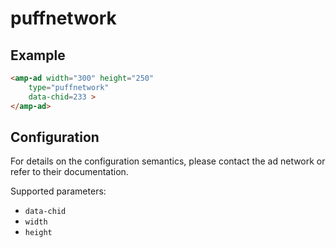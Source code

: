 <!---
Copyright 2019 The AMP HTML Authors. All Rights Reserved.

Licensed under the Apache License, Version 2.0 (the "License");
you may not use this file except in compliance with the License.
You may obtain a copy of the License at

  http://www.apache.org/licenses/LICENSE-2.0

Unless required by applicable law or agreed to in writing, software
distributed under the License is distributed on an "AS-IS" BASIS,
WITHOUT WARRANTIES OR CONDITIONS OF ANY KIND, either express or implied.
See the License for the specific language governing permissions and
limitations under the License.
-->

# puffnetwork

## Example

```html
<amp-ad width="300" height="250"
	type="puffnetwork"
	data-chid=233 >
</amp-ad>
```

## Configuration

For details on the configuration semantics, please contact the ad network or refer to their documentation. 

Supported parameters:

- `data-chid`
- `width`
- `height`

